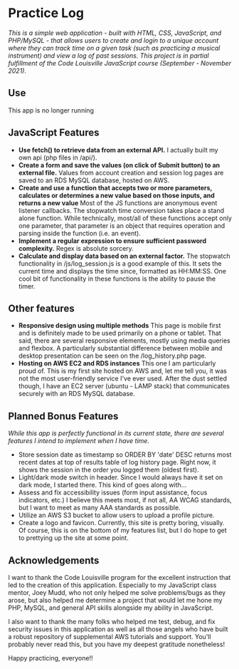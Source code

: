 # Practice Log

*This is a simple web application - built with HTML, CSS, JavaScript, and PHP/MySQL - that allows users to create and login to a unique account where they can track time on a given task (such as practicing a musical instrument) and view a log of past sessions. This project is in partial fulfillment of the Code Louisville JavaScript course (September - November 2021).*

## Use

This app is no longer running

## JavaScript Features

- **Use fetch() to retrieve data from an external API.** I actually built my own api (php files in /api/).
- **Create a form and save the values (on click of Submit button) to an external file.** Values from account creation and session log pages are saved to an RDS MySQL database, hosted on AWS.
- **Create and use a function that accepts two or more parameters, calculates or determines a new value based on those inputs, and returns a new value** Most of the JS functions are anonymous event listener callbacks. The stopwatch time conversion takes place a stand alone function. While technically, most/all of these functions accept only one parameter, that parameter is an object that requires operation and parsing inside the function (i.e. an event).
- **Implement a regular expression to ensure sufficient password complexity.** Regex is absolute sorcery.
- **Calculate and display data based on an external factor.** The stopwatch functionality in /js/log_session.js is a good example of this. It sets the current time and displays the time since, formatted as HH:MM:SS. One cool bit of functionality in these  functions is the ability to pause the timer.

## Other features

- **Responsive design using multiple methods** This page is mobile first and is definitely made to be used primarily on a phone or tablet. That said, there are several responsive elements, mostly using media queries and flexbox. A particularly substantial difference between mobile and desktop presentation can be seen on the /log_history.php page.
- **Hosting on AWS EC2 and RDS instances** This one I am particularly proud of. This is my first site hosted on AWS and, let me tell you, it was not the most user-friendly service I've ever used. After the dust settled though, I have an EC2 server (ubuntu - LAMP stack) that communicates securely with an RDS MySQL database.

## Planned Bonus Features

*While this app is perfectly functional in its current state, there are several features I intend to implement when I have time.*

- Store session date as timestamp so ORDER BY 'date' DESC returns most recent dates at top of results table of log history page. Right now, it shows the session in the order you logged them (oldest first).
- Light/dark mode switch in header. Since I would always have it set on dark mode, I started there. This kind of goes along with...
- Assess and fix accessibility issues (form input assistance, focus indicators, etc.) I believe this meets most, if not all, AA WCAG standards, but I want to meet as many AAA standards as possible.
- Utilize an AWS S3 bucket to allow users to upload a profile picture.
- Create a logo and favicon. Currently, this site is pretty boring, visually. Of course, this is on the bottom of my features list, but I do hope to get to prettying up the site at some point.

## Acknowledgements

I want to thank the Code Louisville program for the excellent instruction that led to the creation of this application. Especially to my JavaScript class mentor, Joey Mudd, who not only helped me solve problems/bugs as they arose, but also helped me determine a project that would let me hone my PHP, MySQL, and general API skills alongside my ability in JavaScript.

I also want to thank the many folks who helped me test, debug, and fix security issues in this application as well as all those angels who have built a robust repository of supplemental AWS tutorials and support. You'll probably never read this, but you have my deepest gratitude nonetheless!

Happy practicing, everyone!!
